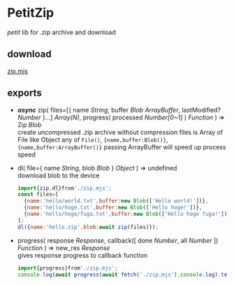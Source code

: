 # PetitZip

*petit* lib for .zip archive and download

## download

[zip.mjs](../zip.mjs)

## exports

- ***async*** zip( files=[{ name *String*, buffer *Blob ArrayBuffer*, lastModified? *Number* }...] *Array(N)*, progress( processed *Number[0~1]* ) *Function* ) => Zip *Blob*  
  create uncompressed .zip archive without compression
  files is Array of File like Object
  any of `File()`, `{name,buffer:Blob()}`, `{name,buffer:ArrayBuffer()}`
  passing ArrayBuffer will speed up process speed
- dl( file={ name *String*, blob *Blob* } *Object* ) => undefined  
  download blob to the device

  ```js
  import{zip,dl}from'./zip.mjs';
  const files=[
    {name:'hello/world.txt',buffer:new Blob(['Hello world!'])},
    {name:'hello/hoge.txt',buffer:new Blob(['Hello hoge!'])},
    {name:'hello/hoge/fuga.txt',buffer:new Blob(['Hello hoge fuga!'])}
  ];
  dl({name:'hello.zip',blob:await zip(files)});
  ```

- progress( response *Response*, callback([ done *Number*, all *Number* ]) *Function* ) => new_res *Response*  
  gives response progress to callback function

  ```js
  import{progress}from'./zip.mjs';
  console.log(await progress(await fetch('./zip.mjs'),console.log).text());
  ```
